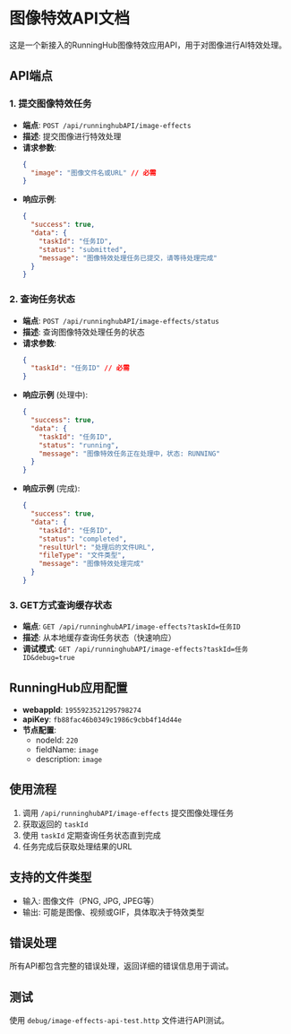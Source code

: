 # 图像特效API文档

这是一个新接入的RunningHub图像特效应用API，用于对图像进行AI特效处理。

## API端点

### 1. 提交图像特效任务
- **端点**: `POST /api/runninghubAPI/image-effects`
- **描述**: 提交图像进行特效处理
- **请求参数**:
  ```json
  {
    "image": "图像文件名或URL" // 必需
  }
  ```
- **响应示例**:
  ```json
  {
    "success": true,
    "data": {
      "taskId": "任务ID",
      "status": "submitted",
      "message": "图像特效处理任务已提交，请等待处理完成"
    }
  }
  ```

### 2. 查询任务状态
- **端点**: `POST /api/runninghubAPI/image-effects/status`
- **描述**: 查询图像特效处理任务的状态
- **请求参数**:
  ```json
  {
    "taskId": "任务ID" // 必需
  }
  ```
- **响应示例** (处理中):
  ```json
  {
    "success": true,
    "data": {
      "taskId": "任务ID",
      "status": "running",
      "message": "图像特效任务正在处理中，状态: RUNNING"
    }
  }
  ```
- **响应示例** (完成):
  ```json
  {
    "success": true,
    "data": {
      "taskId": "任务ID",
      "status": "completed",
      "resultUrl": "处理后的文件URL",
      "fileType": "文件类型",
      "message": "图像特效处理完成"
    }
  }
  ```

### 3. GET方式查询缓存状态
- **端点**: `GET /api/runninghubAPI/image-effects?taskId=任务ID`
- **描述**: 从本地缓存查询任务状态（快速响应）
- **调试模式**: `GET /api/runninghubAPI/image-effects?taskId=任务ID&debug=true`

## RunningHub应用配置

- **webappId**: `1955923521295798274`
- **apiKey**: `fb88fac46b0349c1986c9cbb4f14d44e`
- **节点配置**:
  - nodeId: `220`
  - fieldName: `image`
  - description: `image`

## 使用流程

1. 调用 `/api/runninghubAPI/image-effects` 提交图像处理任务
2. 获取返回的 `taskId`
3. 使用 `taskId` 定期查询任务状态直到完成
4. 任务完成后获取处理结果的URL

## 支持的文件类型

- 输入: 图像文件（PNG, JPG, JPEG等）
- 输出: 可能是图像、视频或GIF，具体取决于特效类型

## 错误处理

所有API都包含完整的错误处理，返回详细的错误信息用于调试。

## 测试

使用 `debug/image-effects-api-test.http` 文件进行API测试。

